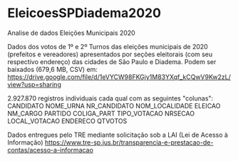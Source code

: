 # EleicoesSPDiadema2020
Analise de dados Eleições Municipais 2020

Dados dos votos de 1º e 2º Turnos  das eleições municipais de 2020 (prefeitos e vereadores) apresentados por seções eleitorais (com seu respectivo endereço) das cidades de São Paulo e Diadema. Podem ser baixados (679,6 MB, CSV) em:
https://drive.google.com/file/d/1eVYCW98FKGjy1M83YXqf_kCQwV9Kw2zL/view?usp=sharing

2.927.870 registros individuais cada qual com as seguintes "colunas":
CANDIDATO
NOME_URNA
NR_CANDIDATO
NOM_LOCALIDADE
ELEICAO	NM_CARGO
PARTIDO
COLIGA_PART	TIPO_VOTACAO
NRSECAO
LOCAL_VOTACAO
ENDERECO
QTVOTOS


Dados entregues pelo TRE mediante solicitação sob a LAI (Lei de Acesso à Informação)
https://www.tre-sp.jus.br/transparencia-e-prestacao-de-contas/acesso-a-informacao
